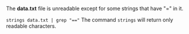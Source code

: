 The **data.txt** file is unreadable except for some strings that have "=" in it. 

`strings data.txt | grep "=="`
The command `strings` will return only readable characters. 

